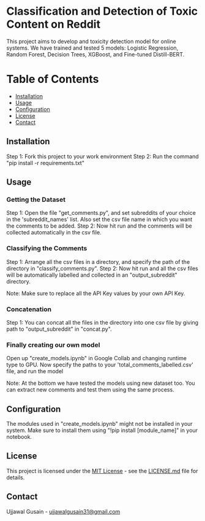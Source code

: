 # Classification and Detection of Toxic Content on Reddit

This project aims to develop and toxicity detection model for online systems. We have trained and tested 5 models: Logistic Regression, Random Forest, Decision Trees, XGBoost, and Fine-tuned Distill-BERT.

# Table of Contents

- [Installation](#installation)
- [Usage](#usage)
- [Configuration](#configuration)
- [License](#license)
- [Contact](#contact)

## Installation

Step 1: Fork this project to your work environment
Step 2: Run the command "pip install -r requirements.txt"

## Usage

### Getting the Dataset

Step 1: Open the file "get_comments.py", and set subreddits of your choice in the 'subreddit_names' list. Also set the csv file name in which you want the comments to be added.
Step 2: Now hit run and the comments will be collected automatically in the csv file.

### Classifying the Comments

Step 1: Arrange all the csv files in a directory, and specify the path of the directory in "classify_comments.py".
Step 2: Now hit run and all the csv files will be automatically labelled and collected in an "output_subreddit" directory.

Note: Make sure to replace all the API Key values by your own API Key.

### Concatenation

Step 1: You can concat all the files in the directory into one csv file by giving path to "output_subreddit" in "concat.py".

### Finally creating our own model

Open up "create_models.ipynb" in Google Collab and changing runtime type to GPU. Now specify the paths to your 'total_comments_labelled.csv' file, and run the model

Note: At the bottom we have tested the models using new dataset too. You can extract new comments and test them using the same process.

## Configuration

The modules used in "create_models.ipynb" might not be installed in your system. Make sure to install them using "!pip install [module_name]" in your notebook.

## License

This project is licensed under the [MIT License](LICENSE.md) - see the [LICENSE.md](LICENSE.md) file for details.

## Contact

Ujjawal Gusain - ujjawalgusain31@gmail.com
